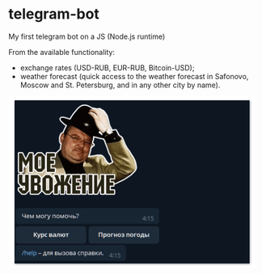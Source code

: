 # telegram-bot
My first telegram bot on a JS (Node.js runtime)

From the available functionality:
- exchange rates (USD-RUB, EUR-RUB, Bitcoin-USD);
- weather forecast (quick access to the weather forecast in Safonovo, Moscow and St. Petersburg, and in any other city by name).


![Screenshot](https://github.com/biryukov12/telegram-bot/raw/master/readme.png)
